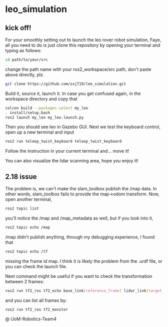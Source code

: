 # leo_simulation

## kick off!
For your smoothly setting out to launch the leo rover robot simulation, Faye, all you need to do is just clone this repository by opening your terminal and typing as follows:
```bash
cd path/to/your/src
```
change the path name with your ros2_workspace/src path, don't paste above directly, plz.
```bash
git clone https://github.com/zxj719/leo_simulation.git
```
Build it, source it, launch it. In case you get confused again, in the workspace directory and copy that
```bash
colcon build --packages-select my_leo
. install/setup.bash
ros2 launch my_leo my_leo.launch.py
```
Then you should see leo in Gazebo GUI. Next we test the keyboard control, open up a new terminal and input
```bash
ros2 run teleop_twist_keyboard teleop_twist_keyboard
```
Follow the instruction in your current terminal and... move it!

You can also visualize the lidar scanning area, hope you enjoy it!

## 2.18 issue
The problem is, we can't make the slam_toolbox publish the /map data. In other words, slam_toolbox fails to provide the map->odom transform.
Now, open another terminal,
```bash
ros2 topic list
```
you'll notice the /map and /map_metadata as well, but if you look into it,
```bash
ros2 topic echo /map
```
/map didn't publish anything, through my debugging experience, I found that
```bash
ros2 topic echo /tf
```
missing the frame id map. I think it is likely the problem from the .urdf file, or you can check the launch file.

Next command might be useful if you want to check the transformation between 2 frames:
```bash
ros2 run tf2_ros tf2_echo base_link[reference_frame] lidar_link[target_frame]
```
and you can list all frames by:
```bash
ros2 run tf2_ros tf2_monitor
```



@ UoM-Robotics-Team4
